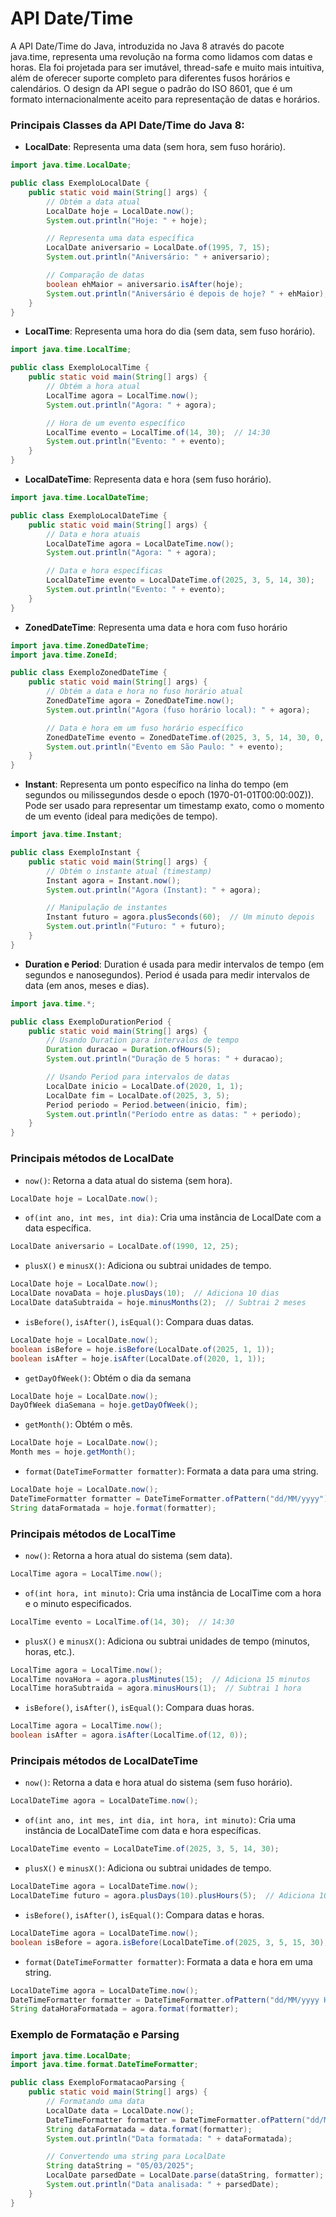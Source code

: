 # API Date/Time

A API Date/Time do Java, introduzida no Java 8 através do pacote java.time,
representa uma revolução na forma como lidamos com datas e horas. Ela foi projetada para ser imutável, thread-safe e muito mais intuitiva, 
além de oferecer suporte completo para diferentes fusos horários e calendários. O design da API segue o padrão do ISO 8601, que é um formato internacionalmente aceito para representação de datas e horários.

### Principais Classes da API Date/Time do Java 8:
* **LocalDate**: Representa uma data (sem hora, sem fuso horário).
```java
import java.time.LocalDate;

public class ExemploLocalDate {
    public static void main(String[] args) {
        // Obtém a data atual
        LocalDate hoje = LocalDate.now();
        System.out.println("Hoje: " + hoje);

        // Representa uma data específica
        LocalDate aniversario = LocalDate.of(1995, 7, 15);
        System.out.println("Aniversário: " + aniversario);

        // Comparação de datas
        boolean ehMaior = aniversario.isAfter(hoje);
        System.out.println("Aniversário é depois de hoje? " + ehMaior);
    }
}
```

* **LocalTime**: Representa uma hora do dia (sem data, sem fuso horário).
```java
import java.time.LocalTime;

public class ExemploLocalTime {
    public static void main(String[] args) {
        // Obtém a hora atual
        LocalTime agora = LocalTime.now();
        System.out.println("Agora: " + agora);

        // Hora de um evento específico
        LocalTime evento = LocalTime.of(14, 30);  // 14:30
        System.out.println("Evento: " + evento);
    }
}
```

* **LocalDateTime**: Representa data e hora (sem fuso horário).
```java
import java.time.LocalDateTime;

public class ExemploLocalDateTime {
    public static void main(String[] args) {
        // Data e hora atuais
        LocalDateTime agora = LocalDateTime.now();
        System.out.println("Agora: " + agora);

        // Data e hora específicas
        LocalDateTime evento = LocalDateTime.of(2025, 3, 5, 14, 30);
        System.out.println("Evento: " + evento);
    }
}
```

* **ZonedDateTime**:  Representa uma data e hora com fuso horário
```java
import java.time.ZonedDateTime;
import java.time.ZoneId;

public class ExemploZonedDateTime {
    public static void main(String[] args) {
        // Obtém a data e hora no fuso horário atual
        ZonedDateTime agora = ZonedDateTime.now();
        System.out.println("Agora (fuso horário local): " + agora);

        // Data e hora em um fuso horário específico
        ZonedDateTime evento = ZonedDateTime.of(2025, 3, 5, 14, 30, 0, 0, ZoneId.of("America/Sao_Paulo"));
        System.out.println("Evento em São Paulo: " + evento);
    }
}
```

* **Instant**: Representa um ponto específico na linha do tempo (em segundos ou milissegundos desde o epoch (1970-01-01T00:00:00Z)).
Pode ser usado para representar um timestamp exato, como o momento de um evento (ideal para medições de tempo).
```java
import java.time.Instant;

public class ExemploInstant {
    public static void main(String[] args) {
        // Obtém o instante atual (timestamp)
        Instant agora = Instant.now();
        System.out.println("Agora (Instant): " + agora);

        // Manipulação de instantes
        Instant futuro = agora.plusSeconds(60);  // Um minuto depois
        System.out.println("Futuro: " + futuro);
    }
}
```
* **Duration e Period**: Duration é usada para medir intervalos de tempo (em segundos e nanosegundos).
Period é usada para medir intervalos de data (em anos, meses e dias).
```java
import java.time.*;

public class ExemploDurationPeriod {
    public static void main(String[] args) {
        // Usando Duration para intervalos de tempo
        Duration duracao = Duration.ofHours(5);
        System.out.println("Duração de 5 horas: " + duracao);

        // Usando Period para intervalos de datas
        LocalDate inicio = LocalDate.of(2020, 1, 1);
        LocalDate fim = LocalDate.of(2025, 3, 5);
        Period periodo = Period.between(inicio, fim);
        System.out.println("Período entre as datas: " + periodo);
    }
}
```

### Principais métodos de LocalDate
* `now()`: Retorna a data atual do sistema (sem hora).

```java
LocalDate hoje = LocalDate.now();
```

* `of(int ano, int mes, int dia)`: Cria uma instância de LocalDate com a data específica.
```java
LocalDate aniversario = LocalDate.of(1990, 12, 25);
```

* `plusX()` e `minusX()`: Adiciona ou subtrai unidades de tempo.
```java
LocalDate hoje = LocalDate.now();
LocalDate novaData = hoje.plusDays(10);  // Adiciona 10 dias
LocalDate dataSubtraida = hoje.minusMonths(2);  // Subtrai 2 meses
```

* `isBefore()`, `isAfter()`, `isEqual()`: Compara duas datas.
```java
LocalDate hoje = LocalDate.now();
boolean isBefore = hoje.isBefore(LocalDate.of(2025, 1, 1));
boolean isAfter = hoje.isAfter(LocalDate.of(2020, 1, 1));
```

* `getDayOfWeek()`: Obtém o dia da semana 
```java
LocalDate hoje = LocalDate.now();
DayOfWeek diaSemana = hoje.getDayOfWeek();
```

* `getMonth()`: Obtém o mês.
```java
LocalDate hoje = LocalDate.now();
Month mes = hoje.getMonth();
```

* `format(DateTimeFormatter formatter)`: Formata a data para uma string.
```java
LocalDate hoje = LocalDate.now();
DateTimeFormatter formatter = DateTimeFormatter.ofPattern("dd/MM/yyyy");
String dataFormatada = hoje.format(formatter);
```


### Principais métodos de LocalTime
* `now()`: Retorna a hora atual do sistema (sem data).

```java
LocalTime agora = LocalTime.now();
```

* `of(int hora, int minuto)`: Cria uma instância de LocalTime com a hora e o minuto especificados.
```java
LocalTime evento = LocalTime.of(14, 30);  // 14:30
```

* `plusX()` e `minusX()`: Adiciona ou subtrai unidades de tempo (minutos, horas, etc.).
```java
LocalTime agora = LocalTime.now();
LocalTime novaHora = agora.plusMinutes(15);  // Adiciona 15 minutos
LocalTime horaSubtraida = agora.minusHours(1);  // Subtrai 1 hora
```

* `isBefore()`, `isAfter()`, `isEqual()`: Compara duas horas.
```java
LocalTime agora = LocalTime.now();
boolean isAfter = agora.isAfter(LocalTime.of(12, 0));
```

### Principais métodos de LocalDateTime
* `now()`: Retorna a data e hora atual do sistema (sem fuso horário).
```java
LocalDateTime agora = LocalDateTime.now();
```

* `of(int ano, int mes, int dia, int hora, int minuto)`: Cria uma instância de LocalDateTime com data e hora específicas.
```java
LocalDateTime evento = LocalDateTime.of(2025, 3, 5, 14, 30);
```

* `plusX()` e `minusX()`: Adiciona ou subtrai unidades de tempo.
```java
LocalDateTime agora = LocalDateTime.now();
LocalDateTime futuro = agora.plusDays(10).plusHours(5);  // Adiciona 10 dias e 5 horas
```

* `isBefore()`, `isAfter()`, `isEqual()`: Compara datas e horas.
```java
LocalDateTime agora = LocalDateTime.now();
boolean isBefore = agora.isBefore(LocalDateTime.of(2025, 3, 5, 15, 30));
```

* `format(DateTimeFormatter formatter)`: Formata a data e hora em uma string.
```java
LocalDateTime agora = LocalDateTime.now();
DateTimeFormatter formatter = DateTimeFormatter.ofPattern("dd/MM/yyyy HH:mm");
String dataHoraFormatada = agora.format(formatter);
```

### Exemplo de Formatação e Parsing
```java
import java.time.LocalDate;
import java.time.format.DateTimeFormatter;

public class ExemploFormatacaoParsing {
    public static void main(String[] args) {
        // Formatando uma data
        LocalDate data = LocalDate.now();
        DateTimeFormatter formatter = DateTimeFormatter.ofPattern("dd/MM/yyyy");
        String dataFormatada = data.format(formatter);
        System.out.println("Data formatada: " + dataFormatada);

        // Convertendo uma string para LocalDate
        String dataString = "05/03/2025";
        LocalDate parsedDate = LocalDate.parse(dataString, formatter);
        System.out.println("Data analisada: " + parsedDate);
    }
}
```